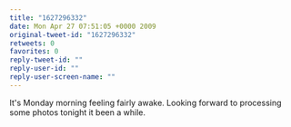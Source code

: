 ```yaml
---
title: "1627296332"
date: Mon Apr 27 07:51:05 +0000 2009
original-tweet-id: "1627296332"
retweets: 0
favorites: 0
reply-tweet-id: ""
reply-user-id: ""
reply-user-screen-name: ""
---
```

It's Monday morning feeling fairly awake. Looking forward to processing some photos tonight it been a while.
